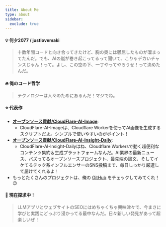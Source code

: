```yaml
---
title: About Me
type: about
sidebar:
  exclude: true
---
```

#### 💡 何夕2077 / justlovemaki

> 十数年間コードと向き合ってきたけど、胸の奥には鬱屈したものが溜まってたんだ。でも、AIの嵐が巻き起こってるって聞いて、こりゃデカいチャンスじゃん！って。よし、この空の下、一丁やってやろうぜ！って決めたんだ。

#### 🔥 俺のコード哲学

> テクノロジーは人々のためにあるんだ！マジでね。

#### ⭐ 代表作

*   **[オープンソース貢献/CloudFlare-AI-Image](https://github.com/justlovemaki/CloudFlare-AI-Image)**:
    *   CloudFlare-AI-Imageは、Cloudflare Workerを使ってAI画像を生成するスクリプトだよ。シンプルで使いやすいのがポイント！
*   **[オープンソース貢献/CloudFlare-AI-Insight-Daily](https://github.com/justlovemaki/CloudFlare-AI-Insight-Daily)**:
    *   CloudFlare-AI-Insight-Dailyはね、Cloudflare Workersで動く超便利なコンテンツ集約＆生成プラットフォームなんだ。AI業界の最新ニュース、バズってるオープンソースプロジェクト、最先端の論文、そしてイケてるテック系インフルエンサーのSNS投稿まで、毎日しっかり厳選して届けてくれるよ！
*   もっとたくさんのプロジェクトは、俺の [GitHub](https://github.com/justlovemaki) をチェックしてみてくれ！😉

#### 🚀 現在探求中！

> LLMアプリとウェブサイトのSEOにはめちゃくちゃ興味津々で、今まさに学びと実践にどっぷり浸かってる最中なんだ。日々新しい発見があって超楽しいぜ！
